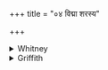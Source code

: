 +++
title = "०४ विद्मा शरस्य"

+++

<details><summary>Whitney</summary>

### Translation
4. We know the reed's father, the moon of etc. etc.

### Notes
</details>

<details><summary>Griffith</summary>

We know the father of the shaft, the Moon endowed with hundred powers: By this, etc.
</details>
